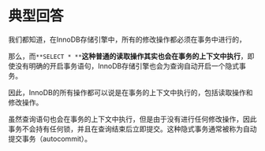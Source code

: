 # 典型回答
我们都知道，在InnoDB存储引擎中，所有的修改操作都必须在事务中进行的，



那么，而`**SELECT * **`**这种普通的读取操作其实也会在事务的上下文中执行**，即使没有明确的开启事务语句，InnoDB存储引擎也会为查询自动开启一个隐式事务。



因此，InnoDB的所有操作都可以说是在事务的上下文中执行的，包括读取操作和修改操作。



虽然查询语句也会在事务的上下文中执行，但是由于没有进行任何修改操作，因此事务不会持有任何锁，并且在查询结束后立即提交。这种隐式事务通常被称为自动提交事务（autocommit）。

<font style="color:rgb(55, 65, 81);background-color:rgb(247, 247, 248);"></font>



